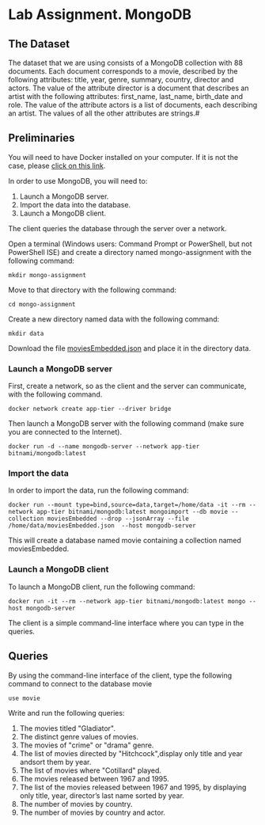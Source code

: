 # Lab Assignment. MongoDB

## The Dataset

The dataset that we are using consists of 
a MongoDB collection with 88 documents.
Each document corresponds to a movie, described by 
the following attributes: title, year,
genre, summary, country,  director
and actors.
The value of the attribute director is  a document that describes
an artist with the following attributes: first_name,
last_name, birth_date and role.
The value of the attribute actors is a list of 
documents, each describing an artist.
The values of all the other attributes are strings.#

## Preliminaries

You will need to have Docker installed on your computer.
If it is not the case, please [click on this link](https://store.docker.com/). 

In order to use MongoDB, you will need to:

1. Launch a MongoDB server.
2. Import the data into the database.
3. Launch a MongoDB client. 

The client queries the database through the server over a network.

Open a terminal (Windows users: Command Prompt or PowerShell, but not PowerShell ISE)
and create a directory named mongo-assignment with the following command:

```
mkdir mongo-assignment
```

Move to that directory with the following command:

```
cd mongo-assignment
```

Create a new directory named data with the following command:

```
mkdir data
```

Download the file [moviesEmbedded.json](https://raw.githubusercontent.com/gquercini/mongodb-assignment/master/moviesEmbedded.json) and place it
in the directory data.

### Launch a MongoDB server

First, create a network, so as the client and the server can 
communicate, with the following command.

```
docker network create app-tier --driver bridge
```

Then launch a MongoDB server with the following command (make sure you are connected to the Internet).

```
docker run -d --name mongodb-server --network app-tier bitnami/mongodb:latest
```

### Import the data

In order to import the data, run the following command:

```
docker run --mount type=bind,source=data,target=/home/data -it --rm --network app-tier bitnami/mongodb:latest mongoimport --db movie --collection moviesEmbedded --drop --jsonArray --file  /home/data/moviesEmbedded.json  --host mongodb-server
```

This will create a database named movie containing a collection named moviesEmbedded.

### Launch a MongoDB client

To launch a MongoDB client, run the following command:

```
docker run -it --rm --network app-tier bitnami/mongodb:latest mongo --host mongodb-server
```

The client is a simple command-line interface where you can type in the queries.

## Queries

By using the command-line interface of the client, type the following command to connect 
to the database movie

```
use movie
```

Write and run the following queries:

1. The movies titled "Gladiator".
2. The distinct genre values of movies.
3. The movies of "crime" or "drama" genre.
4. The list of movies directed by "Hitchcock",display only title and year andsort them by year.
5. The list of movies where "Cotillard" played.
6. The movies released between 1967 and 1995.
7. The list of the movies released between 1967 and 1995, by displaying only title, year, director’s last name sorted by year. 
8. The number of movies by country.
9. The number of movies by country and actor.



